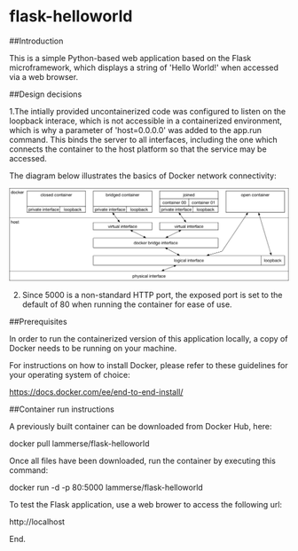 # flask-helloworld
##Introduction

This is a simple Python-based web application based on the Flask microframework, which displays a string of 'Hello World!' when accessed via a web browser.

##Design decisions

1.The intially provided uncontainerized code was configured to listen on the loopback interace, which is not accessible in a containerized environment, which is why a parameter of 'host=0.0.0.0' was added to the app.run command. This binds the server to all interfaces, including the one which connects the container to the host platform so that the service may be accessed.

The diagram below illustrates the basics of Docker network connectivity:

![Alt text](docker-networking.png?raw=true "Docker networking")

2. Since 5000 is a non-standard HTTP port, the exposed port is set to the default of 80 when running the container for ease of use.

##Prerequisites

In order to run the containerized version of this application locally, a copy of Docker needs to be running on your machine.

For instructions on how to install Docker, please refer to these guidelines for your operating system of choice:

https://docs.docker.com/ee/end-to-end-install/

##Container run instructions

A previously built container can be downloaded from Docker Hub, here:

docker pull lammerse/flask-helloworld

Once all files have been downloaded, run the container by executing this command:

docker run -d -p 80:5000 lammerse/flask-helloworld

To test the Flask application, use a web brower to access the following url:

http://localhost

End.
